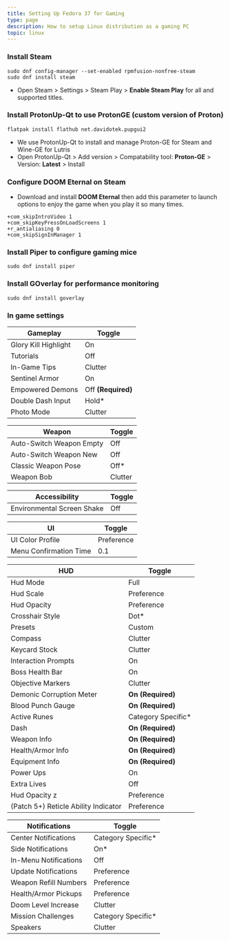 ```yaml
---
title: Setting Up Fedora 37 for Gaming
type: page
description: How to setup Linux distribution as a gaming PC
topic: linux
---
```


### Install Steam
```{sh}
sudo dnf config-manager --set-enabled rpmfusion-nonfree-steam
sudo dnf install steam
```
- Open Steam > Settings > Steam Play > **Enable Steam Play** for all and supported titles.

### Install ProtonUp-Qt to use ProtonGE (custom version of Proton)
```{sh}
flatpak install flathub net.davidotek.pupgui2
```
- We use ProtonUp-Qt to install and manage Proton-GE for Steam and Wine-GE for Lutris
- Open ProtonUp-Qt > Add version > Compatability tool: **Proton-GE** > Version: **Latest** > Install

### Configure DOOM Eternal on Steam
- Download and install **DOOM Eternal** then add this parameter to  launch options to enjoy the game when you play it so many times. 
```
+com_skipIntroVideo 1 
+com_skipKeyPressOnLoadScreens 1 
+r_antialiasing 0 
+com_skipSignInManager 1
```

### Install Piper to configure gaming mice
```{sh}
sudo dnf install piper
```

### Install GOverlay for performance monitoring
```{sh}
sudo dnf install goverlay
```

### In game settings
**Gameplay** | **Toggle**
--- | ---
Glory Kill Highlight | On
Tutorials			 | Off
In-Game Tips		 | Clutter
Sentinel Armor		 | On
Empowered Demons	 | Off **(Required)**
Double Dash Input	 | Hold*
Photo Mode			 | Clutter

**Weapon** | **Toggle**
--- | ---
Auto-Switch Weapon Empty | Off
Auto-Switch Weapon New	 | Off
Classic Weapon Pose		 | Off*
Weapon Bob				 | Clutter

**Accessibility** | **Toggle**
--- | ---
Environmental Screen Shake | Off

**UI** | **Toggle**
--- | ---
UI Color Profile		| Preference
Menu Confirmation Time	| 0.1

**HUD** | **Toggle**
--- | ---
Hud Mode				| Full
Hud Scale				| Preference
Hud Opacity				| Preference
Crosshair Style			| Dot*
Presets					| Custom
Compass					| Clutter
Keycard Stock			| Clutter
Interaction Prompts		| On
Boss Health Bar			| On
Objective Markers		| Clutter
Demonic Corruption Meter| **On (Required)**
Blood Punch Gauge		| **On (Required)**
Active Runes			| Category Specific*
Dash					| **On (Required)**
Weapon Info				| **On (Required)**
Health/Armor Info		| **On (Required)**
Equipment Info			| **On (Required)**
Power Ups				| On
Extra Lives				| Off
Hud Opacity	z			| Preference
(Patch 5+) Reticle Ability Indicator	| Preference

**Notifications** | **Toggle**
--- | ---
Center Notifications	| Category Specific*
Side Notifications		| On*
In-Menu Notifications	| Off
Update Notifications	| Preference
Weapon Refill Numbers	| Preference
Health/Armor Pickups	| Preference
Doom Level Increase		| Clutter
Mission Challenges		| Category Specific*
Speakers				| Clutter
